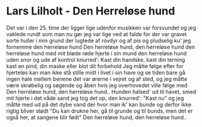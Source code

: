 # Lars Lilholt - Den Herreløse hund


Det var i den 25. time der ligger lige udenfor
musikken var forsvundet og jeg vaklede rundt som man nu gør
jeg var lige ved at falde for der var gravet sorte huller i min grund
der lugtede af rovdyr og af pis og pludselig ku' jeg fornemme den herreløse hund
Den herreløse hund, den herreløse hund
den herreløse hund med mit bløde røde hjerte i sin mund
den herreløse hund uden snor og ude af kontrol
knurred': Kast din handske, kast din terning
kast en pind, din maske eller blot dit forbehold
Jeg måtte følge efter for hjerteløs kan man ikke stå
stille midt i livet i sin have og se tiden bare gå
ingen hale mellem benene det var ørerne i vejret og af sted,
og jeg måtte være skrøbelig og søgende og åben hvis jeg overhovedet ville følge med
Den herreløse hund, den herreløse hund..
Hunden halsed' ud til havet, smed mit hjerte i det våde sand
jeg tog det op, den knurred': "Kast nu" og jeg måtte med ud på det dybe vand
der hvor man ik' kan bunde og derfor ikke rigtig bliver stødt
"Du kan drukne her, gå til grunde og til bunds, men det er også her, at sangene blir født"
Den herreløse hund, den herreløse hund..


